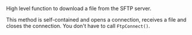 ﻿High level function to download a file from the SFTP  server. This method is self-contained and opens a connection, receives a file and closes the connection. You don't have to call `FtpConnect()`.